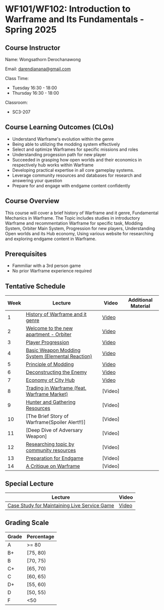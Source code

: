 # WF101/WF102: Introduction to Warframe and Its Fundamentals - Spring 2025

## Course Instructor

Name: Wongsathorn Derochanawong

Email: darendianana@gmail.com

Class Time:
- Tuesday 16:30 - 18:00
- Thursday 16:30 - 18:00

Classroom:
- SC3-207

## Course Learning Outcomes (CLOs)
- Understand Warframe's evolution within the genre 
- Being able to utilizing the modding system effectively
- Select and optimize Warframes for specific missions and roles
- Understanding progession path for new player
- Succeeded in grasping how open worlds and their economics in respectively hub works within Warframe
- Developing practical expertise in all core gameplay systems.
- Leverage community resources and databases for research and answering your question
- Prepare for and engage with endgame content confidently

## Course Overview
This course will cover a brief history of Warframe and it genre, Fundamental Mechanics in Warframe. The Topic includes studies in introductory Warframe and recommentation Warframe for specific task, Modding System, Orbiter Main System, Progression for new players, Understanding Open worlds and its Hub economy, Using various website for researching and exploring endgame content in Warframe.

## Prerequisites
- Fammiliar with a 3rd person game
- No prior Warframe experience required

## Tentative Schedule
| Week  |   Lecture   |  Video   | Additional Material |
| ----- | --------- | -------- | -------- |
| 1  | [History of Warframe and it genre](https://www.canva.com/design/DAGw_Yst7wo/qWLP0Vn1g-TO97gTeLimuQ/view?utm_content=DAGw_Yst7wo&utm_campaign=designshare&utm_medium=link2&utm_source=uniquelinks&utlId=h51b2d3c969)  | [Video]() ||
| 2  | [Welcome to the new apartment - Orbiter]()                               | [Video]() ||
| 3  | [Player Progression]()                                | [Video]() ||
| 4  | [Basic Weapon Modding System (Elemental Reaction)]()                                | [Video]() || 
| 5  | [Principle of Modding]()                                | [Video]() ||
| 6  | [Deconstructing the Enemy]()                                  | [Video]() ||
| 7  | [Economy of City Hub]()                               | [Video]() ||
| 8  | [Trading in Warframe (feat. Warframe Market)]()                                | [Video] ||
| 9  | [Hunter and Gathering Resources]()                                  | [Video] ||
| 10 | [The Brief Story of Warframe(Spoiler Alert!!)]                                  | [Video] ||
| 11 | [Deep Dive of Adversary Weapon]                                  | [Video]  ||
| 12 | [Researching topic by community resources]()                                | [Video]  ||
| 13 | [Preparation for Endgame]()                                 | [Video] ||
| 14 | [A Critique on Warframe]()                              | [Video] ||

## Special Lecture
|   Lecture   |  Video   |
| ----- | --------- |
| [Case Study for Maintaining Live Service Game](https://github.com/Miyorina378/WF101_WF102...Introduction-to-Warframe/blob/main/GI376%20-%20Damage%20Attenuation.pdf) | [Video](https://youtu.be/CGSgf2AmIs0) |

## Grading Scale

| Grade | Percentage |  
|-------|------------|
| A  |  >= 80 |
| B+ |  [75, 80) | 
| B  |  [70, 75) | 
| C+ |  [65, 70) |
| C  |  [60, 65) |
| D+ |  [55, 60) |
| D  |  [50, 55) |
| F  |  <50| 
